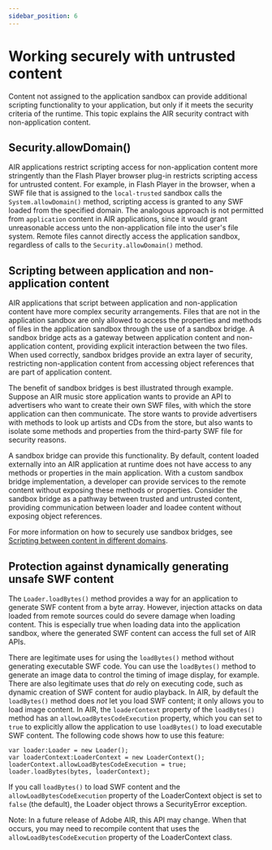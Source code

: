```yaml
---
sidebar_position: 6
---
```


# Working securely with untrusted content

Content not assigned to the application sandbox can provide additional scripting
functionality to your application, but only if it meets the security criteria of
the runtime. This topic explains the AIR security contract with non-application
content.

## Security.allowDomain()

AIR applications restrict scripting access for non-application content more
stringently than the Flash Player browser plug-in restricts scripting access for
untrusted content. For example, in Flash Player in the browser, when a SWF file
that is assigned to the `local-trusted` sandbox calls the `System.allowDomain()`
method, scripting access is granted to any SWF loaded from the specified domain.
The analogous approach is not permitted from `application` content in AIR
applications, since it would grant unreasonable access unto the non-application
file into the user's file system. Remote files cannot directly access the
application sandbox, regardless of calls to the `Security.allowDomain()` method.

## Scripting between application and non-application content

AIR applications that script between application and non-application content
have more complex security arrangements. Files that are not in the application
sandbox are only allowed to access the properties and methods of files in the
application sandbox through the use of a sandbox bridge. A sandbox bridge acts
as a gateway between application content and non-application content, providing
explicit interaction between the two files. When used correctly, sandbox bridges
provide an extra layer of security, restricting non-application content from
accessing object references that are part of application content.

The benefit of sandbox bridges is best illustrated through example. Suppose an
AIR music store application wants to provide an API to advertisers who want to
create their own SWF files, with which the store application can then
communicate. The store wants to provide advertisers with methods to look up
artists and CDs from the store, but also wants to isolate some methods and
properties from the third-party SWF file for security reasons.

A sandbox bridge can provide this functionality. By default, content loaded
externally into an AIR application at runtime does not have access to any
methods or properties in the main application. With a custom sandbox bridge
implementation, a developer can provide services to the remote content without
exposing these methods or properties. Consider the sandbox bridge as a pathway
between trusted and untrusted content, providing communication between loader
and loadee content without exposing object references.

For more information on how to securely use sandbox bridges, see
[Scripting between content in different domains](./scripting-between-content-in-different-domains.md).

## Protection against dynamically generating unsafe SWF content

The `Loader.loadBytes()` method provides a way for an application to generate
SWF content from a byte array. However, injection attacks on data loaded from
remote sources could do severe damage when loading content. This is especially
true when loading data into the application sandbox, where the generated SWF
content can access the full set of AIR APIs.

There are legitimate uses for using the `loadBytes()` method without generating
executable SWF code. You can use the `loadBytes()` method to generate an image
data to control the timing of image display, for example. There are also
legitimate uses that _do_ rely on executing code, such as dynamic creation of
SWF content for audio playback. In AIR, by default the `loadBytes()` method does
_not_ let you load SWF content; it only allows you to load image content. In
AIR, the `loaderContext` property of the `loadBytes()` method has an
`allowLoadBytesCodeExecution` property, which you can set to `true` to
explicitly allow the application to use `loadBytes()` to load executable SWF
content. The following code shows how to use this feature:

    var loader:Loader = new Loader();
    var loaderContext:LoaderContext = new LoaderContext();
    loaderContext.allowLoadBytesCodeExecution = true;
    loader.loadBytes(bytes, loaderContext);

If you call `loadBytes()` to load SWF content and the
`allowLoadBytesCodeExecution` property of the LoaderContext object is set to
`false` (the default), the Loader object throws a SecurityError exception.

Note: In a future release of Adobe AIR, this API may change. When that occurs,
you may need to recompile content that uses the `allowLoadBytesCodeExecution`
property of the LoaderContext class.

